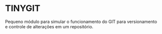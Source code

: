# TINYGIT

Pequeno módulo para simular o funcionamento do GIT para versionamento e controle de alterações em um repositório.
